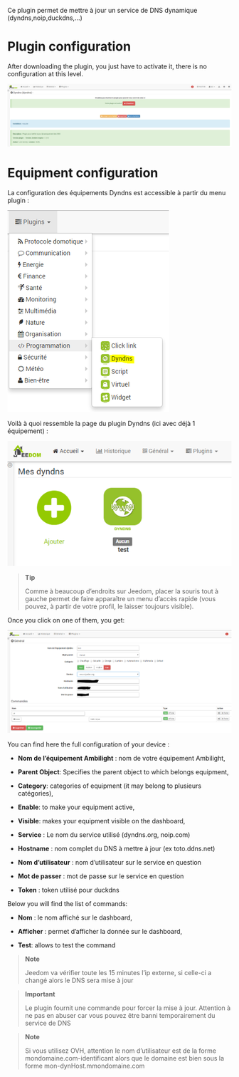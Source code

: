 Ce plugin permet de mettre à jour un service de DNS dynamique
(dyndns,noip,duckdns,…​)

Plugin configuration
=======================

After downloading the plugin, you just have to activate it,
there is no configuration at this level.

![dyndns](./images/dyndns.PNG)

Equipment configuration
=============================

La configuration des équipements Dyndns est accessible à partir du menu
plugin :

![dyndns2](./images/dyndns2.PNG)

Voilà à quoi ressemble la page du plugin Dyndns (ici avec déjà 1
équipement) :

![dyndns3](./images/dyndns3.PNG)

> **Tip**
>
> Comme à beaucoup d’endroits sur Jeedom, placer la souris tout à gauche
> permet de faire apparaître un menu d’accès rapide (vous pouvez, à
> partir de votre profil, le laisser toujours visible).

Once you click on one of them, you get:

![dyndns4](./images/dyndns4.PNG)

You can find here the full configuration of your device :

-   **Nom de l’équipement Ambilight** : nom de votre équipement
    Ambilight,

-   **Parent Object**: Specifies the parent object to which belongs
    equipment,

-   **Category**: categories of equipment (it may belong to
    plusieurs catégories),

-   **Enable**: to make your equipment active,

-   **Visible**: makes your equipment visible on the dashboard,

-   **Service** : Le nom du service utilisé (dyndns.org, noip.com)

-   **Hostname** : nom complet du DNS à mettre à jour (ex toto.ddns.net)

-   **Nom d’utilisateur** : nom d’utilisateur sur le service en question

-   **Mot de passer** : mot de passe sur le service en question

-   **Token** : token utilisé pour duckdns

Below you will find the list of commands:

-   **Nom** : le nom affiché sur le dashboard,

-   **Afficher** : permet d’afficher la donnée sur le dashboard,

-   **Test**: allows to test the command

> **Note**
>
> Jeedom va vérifier toute les 15 minutes l’ip externe, si celle-ci a
> changé alors le DNS sera mise à jour

> **Important**
>
> Le plugin fournit une commande pour forcer la mise à jour. Attention à
> ne pas en abuser car vous pouvez être banni temporairement du service
> de DNS

> **Note**
>
> Si vous utilisez OVH, attention le nom d’utilisateur est de la forme
> mondomaine.com-identificant alors que le domaine est bien sous la
> forme mon-dynHost.mmondomaine.com
